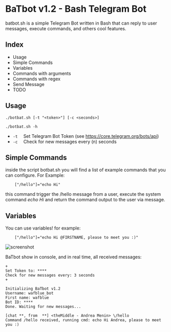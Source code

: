 # BaTbot v1.2 - Bash Telegram Bot

batbot.sh is a simple Telegram Bot written in Bash
that can reply to user messages, execute commands, 
and others cool features.

## Index
- Usage
- Simple Commands
- Variables
- Commands with arguments
- Commands with regex
- Send Message
- TODO

## Usage
```
./botbat.sh [-t "<token>"] [-c <seconds>]

./botbat.sh -h
```
- `-t  ` Set Telegram Bot Token (see https://core.telegram.org/bots/api)
- `-c  ` Check for new messages every (n) seconds

## Simple Commands
inside the script botbat.sh you will find a list of example commands
that you can configure. For Example:
```
	["/hello"]="echo Hi"
```
this command trigger the /hello message from a user, 
execute the system command *echo Hi* and return the 
command output to the user via message.

## Variables
You can use variables! for example:
```
	["/hello"]="echo Hi @FIRSTNAME, please to meet you :)"
```
![screenshot](https://waf.blue/img/batbot_sc1.jpg)

BaTbot show in console, and in real time, all received messages: 
```
+
Set Token to: ****
Check for new messages every: 3 seconds
+

Initializing BaTbot v1.2
Username: wafblue_bot
First name: wafblue
Bot ID: ****
Done. Waiting for new messages...

[chat **, from  **] <theMiddle - Andrea Menin> \/hello
Command /hello received, running cmd: echo Hi Andrea, please to meet you :)
```
